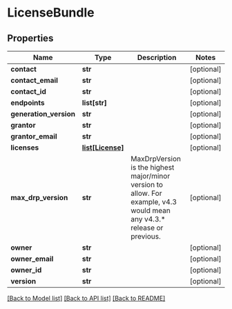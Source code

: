# LicenseBundle

## Properties
Name | Type | Description | Notes
------------ | ------------- | ------------- | -------------
**contact** | **str** |  | [optional] 
**contact_email** | **str** |  | [optional] 
**contact_id** | **str** |  | [optional] 
**endpoints** | **list[str]** |  | [optional] 
**generation_version** | **str** |  | [optional] 
**grantor** | **str** |  | [optional] 
**grantor_email** | **str** |  | [optional] 
**licenses** | [**list[License]**](License.md) |  | [optional] 
**max_drp_version** | **str** | MaxDrpVersion is the highest major/minor version to allow. For example, v4.3 would mean any v4.3.* release or previous. | [optional] 
**owner** | **str** |  | [optional] 
**owner_email** | **str** |  | [optional] 
**owner_id** | **str** |  | [optional] 
**version** | **str** |  | [optional] 

[[Back to Model list]](../README.md#documentation-for-models) [[Back to API list]](../README.md#documentation-for-api-endpoints) [[Back to README]](../README.md)


